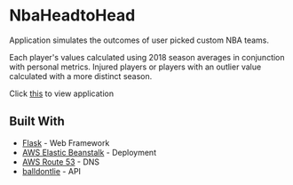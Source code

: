 # NbaHeadtoHead
Application simulates the outcomes of user picked custom NBA teams. 

Each player's values calculated using 2018 season averages in conjunction with personal metrics. Injured players or players with an outlier value calculated with a more distinct season.

Click [this](http://nbahead2head.com/) to view application

## Built With

* [Flask](https://flask.palletsprojects.com/en/1.1.x/) - Web Framework
* [AWS Elastic Beanstalk](https://aws.amazon.com/elasticbeanstalk/) - Deployment
* [AWS Route 53](https://aws.amazon.com/route53/) - DNS
* [balldontlie](https://www.balldontlie.io/#introduction) - API
